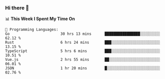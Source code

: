 ### Hi there 👋

<!--
**CrazyCollin/crazycollin** is a ✨ _special_ ✨ repository because its `README.md` (this file) appears on your GitHub profile.

Here are some ideas to get you started:

- 🔭 I’m currently working on ...
- 🌱 I’m currently learning ...
- 👯 I’m looking to collaborate on ...
- 🤔 I’m looking for help with ...
- 💬 Ask me about ...
- 📫 How to reach me: ...
- 😄 Pronouns: ...
- ⚡ Fun fact: ...
-->

<!--START_SECTION:waka-->
📊 **This Week I Spent My Time On** 

```text
💬 Programming Languages: 
Go                       30 hrs 13 mins      ████████████████░░░░░░░░░   62.12 % 
Rust                     6 hrs 24 mins       ███░░░░░░░░░░░░░░░░░░░░░░   13.15 % 
TypeScript               5 hrs 6 mins        ███░░░░░░░░░░░░░░░░░░░░░░   10.51 % 
Vue.js                   2 hrs 55 mins       ██░░░░░░░░░░░░░░░░░░░░░░░   06.01 % 
JSON                     1 hr 20 mins        █░░░░░░░░░░░░░░░░░░░░░░░░   02.76 % 
```


<!--END_SECTION:waka-->
